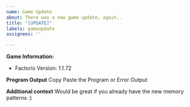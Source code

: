 ```yaml
---
name: Game Update
about: There was a new game update, again..
title: "[UPDATE]"
labels: gameupdate
assignees: ''

---
```


**Game Information:**
 - Factorio Version: 1.1.72

**Program Output**
Copy Paste the Program or Error Output

**Additional context**
Would be great if you already have the new memory patterns :)
